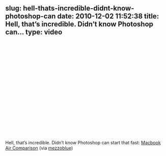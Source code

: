 slug: hell-thats-incredible-didnt-know-photoshop-can
date: 2010-12-02 11:52:38
title: Hell, that’s incredible. Didn’t know Photoshop can...
type: video
---

<object width="480" height="295"><param name="movie" value="http://www.youtube.com/v/wtKrTjsntYc?fs=1"></param><param name="allowFullScreen" value="true"></param><param name="allowscriptaccess" value="always"></param><embed src="http://www.youtube.com/v/wtKrTjsntYc?fs=1" type="application/x-shockwave-flash" width="480" height="295" allowscriptaccess="always" allowfullscreen="true"></embed></object>

Hell, that’s incredible. Didn’t know Photoshop can start that fast: [Macbook Air Comparison](http://www.youtube.com/watch?v=wtKrTjsntYc&feature=player_embedded) (via [mezzoblue](http://youtube.com/user/mezzoblue))
